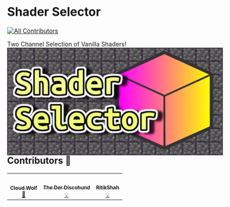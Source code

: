 # Shader Selector
<!-- ALL-CONTRIBUTORS-BADGE:START - Do not remove or modify this section -->
[![All Contributors](https://img.shields.io/badge/all_contributors-3-orange.svg?style=flat-square)](#contributors-)
<!-- ALL-CONTRIBUTORS-BADGE:END -->
Two Channel Selection of Vanilla Shaders!
<img src="images/social.png"
     alt="Social Image"
     style="float: left; margin-right: 10px;" />

## Contributors 🧱

<!-- prettier-ignore-start -->
<!-- markdownlint-disable -->
<table>
  <tr>
    <td align="center"><a href="https://github.com/CloudWolfYT"><img src="https://avatars.githubusercontent.com/u/64243799?v=4" width="100px;" alt=""/><br /><sub><b>Cloud Wolf</b></sub></a><br /><a href="#" title="Project Creator">🔨</a></td>
    <td align="center"><a href=""><img src="https://avatars.githubusercontent.com/u/0" width="100px;" alt=""/><br /><sub><b>The Der Discohund</b></sub></a><br /><a href="#" title="Theory Contributor">💡</a></td>
    <td align="center"><a href=""><img src="https://avatars.githubusercontent.com/u/20506548?v=4" width="100px;" alt=""/><br /><sub><b>RitikShah</b></sub></a><br /><a href="#" title="Theory Contributor">💡</a></td>
  </tr>
</table>

<!-- markdownlint-enable -->
<!-- prettier-ignore-end -->
